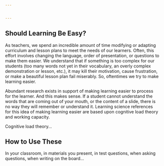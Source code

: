 ```yaml
---


---
```


<h2 id="should-learning-be-easy">Should Learning Be Easy?</h2>
<p>As teachers, we spend an incredible amount of time modifying or adapting curriculum and lesson plans to meet the needs of our learners. Often, this effort involves changing the language, order of presentation, or questions to make them easier. We understand that if something is too complex for our students (too many words not yet in their vocabulary, an overly complex demonstration or lesson, etc.), it may kill their motivation, cause frustration, or make a beautiful lesson plan fail miserably. So, oftentimes we try to make learning easier.</p>
<p>Abundant research exists in support of making learning easier to process for the learner. And this makes sense. If a student cannot understand the words that are coming out of your mouth, or the content of a slide, there is no way they will remember or understand it. Learning science references for this idea of making learning easier are based upon cognitive load theory and working capacity.</p>
<p>Cognitive load theory…</p>
<h2 id="how-to-use-these">How to Use These</h2>
<p>In your classroom, in materials you present, in test questions, when asking questions, when writing on the board…</p>

